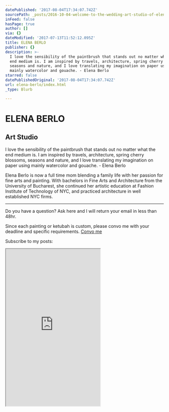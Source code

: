```yaml
---
datePublished: '2017-08-04T17:34:07.742Z'
sourcePath: _posts/2016-10-04-welcome-to-the-wedding-art-studio-of-elena-berlo-all-of.md
inFeed: false
hasPage: true
author: []
via: {}
dateModified: '2017-07-13T11:52:12.095Z'
title: ELENA BERLO
publisher: {}
description: >-
  I love the sensibility of the paintbrush that stands out no matter what the
  end medium is. I am inspired by travels, architecture, spring cherry blossoms,
  seasons and nature, and I love translating my imagination on paper using
  mainly watercolor and gouache. - Elena Berlo
starred: false
datePublishedOriginal: '2017-08-04T17:34:07.742Z'
url: elena-berlo/index.html
_type: Blurb

---
```

# ELENA BERLO

## Art Studio

I love the sensibility of the paintbrush that stands out no matter what the end medium is. I am inspired by travels, architecture, spring cherry blossoms, seasons and nature, and I love translating my imagination on paper using mainly watercolor and gouache. - Elena Berlo

Elena Berlo is now a full time mom blending a family life with her passion for fine arts and painting. With bachelors in Fine Arts and Architecture from the University of Bucharest, she continued her artistic education at Fashion Institute of Technology of NYC, and practiced architecture in well established NYC firms.

---

Do you have a question? Ask here and I will return your email in less than 48hr.

Since each painting or ketubah is custom, please convo me with your deadline and specific requirements.
[Convo me ][0]

Subscribe to my posts:

<iframe src="https://the-grid.github.io/ed-userhtml/?g=eJydVW1PIzcQ_pz8iuneqQF0myUcOVDeqpSCqBROqqjUD1UVedezicFrb21vID3df-_Ym00ICFrxKcq8PjN-5tnRD3EMP-NCKLhhQl4sRVHCrVioqoQrbQqI40l7JIW6h6XBfBwlScZVLAq2QNstKCXzKd1MFwkWKfJMc0wyyawVWdw7np91M2sjMCjHkXVriXaJ6CJw6xLHkcNHl_gAahK8L-2tD0U2D6XnNuD6lrLsfmF0pfjgQ57nQ8gkMjOQmLsh5Fq5Qe-0fIRrlCt0ImOfpkYw-ckyZWOLRlDG93YrOYIp57DWlQH98HT83M9do9ErNEZwtEALCqFWOITdIKCNd7mlsJuUVOrsvttuAcAfSHPTZgpUHAq9EmpRR4YYYGR1S4SSgpB758XtLYRdOx0815fTX0Dndefr329mkAuJXThK2qMktKO9cbECwcfRszX5lYZJWOaEVv7lUKJiKRqpu5U96UphXVwwRU8Z3s9Wqc2MSDEptXU_VWPO-zmeZV_y07N-PzvPs8_sNDs_x_6PrCiH1DM_S1m_l_bwSwQFuqUmGD432gCKAyCOPN7Wjj2mCBQr8O2IwKFxtGJScOaQGMPMAt04mqeSqXsqoRvfpE3LhtcWMaeyWkpPpXpZm8pCcSKHQxsb_LsSBnk0GdmSqSaAWUdssffR5Ii2TY4JbHOgyRklVHKyV5imygVKHnuS-ndojSStXXpieS_GlzfTX2fR5NLfj2ehQWtpgLeb05OHMr6eUGXlNreCvkoEtIyK_jWrrVs01Rq0sAmu17QF0n7XFFdfpzeX0eRKGOvgK3WFVxD6a34BsM5uuu0gbaq-D9KsTp6x9yCavYJoto-o9YRoSNyxpVYW7TYxqJEH13qKvYnblSVl0Sbe2cM9jyMubCnZeqC0QiLkpud_1LJVlhGH_m-1-jccjdd_g0xCibok-bJLXUlOx-W81shar0jhvFjhY4mZg4XWXrhIsCzEwHUINkgCh3U4aaKnbi2kKTnrQ7T-W7K91A1Akgvh9WkALLVaVg6H4JV8AHH_-Pi4fBxGwEi_46UgmSAZc6byk7x8zfoR0_mrqjV_KleOpXTM-DiO4t6OCc2Gtij333SvKwlWIXYsum30q0Fid4ZX1XBLmrRyTqv9_psDSPwad_fgE8sNhk74Tt6xFautHbAmG3eSxH7usoL9oxV7sEHbOX3ipGb8-Tf7ziYErBHS7p3tEIS62OTtVpODvFLh03Lw8RC-PdA29UM397NbGIPCB5gaw9YHh0NonL7Sc2ed8efxX-NOUKPOsA4LliBXnSamR5YgD9sYb_HAtiEnZJjthZxsQ74f3P1WoVkfHg5XzMDHIrsjLLWtq_SFVrkUmTvwDDscbtfQ9jdy6b_g-98VYvO__ssakA" height="500" style=""></iframe>



[0]: https://www.onceuponapaper.net/pages/contact